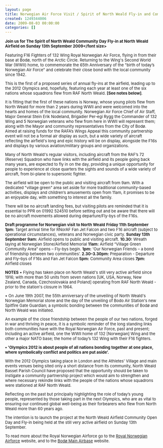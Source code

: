 ```yaml
---
layout: page
title: Norwegian Air Force Visit / Spirit of North Weald Fly-in and Community Day
created: 1249344006
date: 2009-08-03 00:00:00
categories: []
---
```

<strong><font size="2">Join us for The Spirit of North Weald Community Day Fly-in at North Weald Airfield on Sunday 13th September 2009</font size></strong>

Featuring F16 Fighters of 132 Wing Royal Norwegian Air Force, flying in from their base at Bodø, north of the Arctic Circle. Returning to the Wing's Second World War (WWII) home, to commemorate the 65th Anniversary of the "birth of today’s Norwegian Air Force" and celebrate their close bond with the local community since 1942.

This is the first of a proposed series of annual fly-ins at the airfield, leading up to the 2012 Olympics and, hopefully, featuring each year at least one of the six nations whose squadrons flew from RAF North Weald. <strong>[See notes below]</strong>.

It is fitting that the first of these nations is Norway, whose young pilots flew from North Weald for more than 2 years during WWII and were welcomed into the hearts and homes of the local community. Norwegian Air Force Chief of Air Staff, Major General Stein Erik Nodeland, Brigadier Per-egi Rygg the Commander of 132 Wing and 5 Norwegian veterans who flew from here in WWII will represent them; along with the Mayor and community representatives from the City of Bodø.
Aimed at raising funds for the RAFA’s Wings Appeal this community partnership event will not be a formal air display as such, but a wide variety of aircraft reflecting the airfield's long and epic history will be on display, alongside the F16s and displays by various aviation/military groups and organizations.

Many of North Weald's regular visitors, including aircraft from the RAF’s 72 (Reserve) Squadron who have links with the airfield and its people going back many years, are expected to fly in on the day, providing a unique opportunity for people to experience at close quarters the sights and sounds of a wide variety of aircraft, from bi-plane to supersonic fighter.

The airfield will be open to the public and visiting aircraft from 9am. With a dedicated "village green" area set aside for more traditional community-based activities, displays and children’s amusements open from 11am, it promises to be an enjoyable day, with something to interest all the family.

There will be no aircraft landing fees, but visiting pilots are reminded that it is essential to PPR on 01992 524510 before setting out and be aware that there will be no aircraft movements allowed during departure/Fly-bys of the F16s.

<strong>Draft programme for Norwegian visit to North Weald</strong>
<strong>Friday 11th September</strong>
<strong>1pm:</strong> Target arrival time for RNorAF Fan Jet Falcon and two F16 aircraft (subject to operational circumstances), veterans and Norwegian civic party.
<strong>Sunday 13th September</strong>
<strong>9am:</strong> Airfield opens to public and visiting aircraft.
<strong>10.30:</strong> Wreath laying at Norwegian Stone/Airfield Memorial
<strong>11am:</strong> Airfield “Village Green Community Area” opens – Fly-bys begin.
<strong>1pm:</strong> 'Our Norwegian Friends – a bond of friendship between two communities’.
<strong>2.30–3.30pm:</strong> Preparation - Departure and Fly–bys of F16s and Fan Jet Falcon
<strong>5pm:</strong> Community Area closes
<strong>7pm:</strong> Airfield closes

<strong>NOTES</strong>
• Flying has taken place on North Weald's still very active airfield since 1916; with more than 50 units from seven nations [UK, USA, Norway, New Zealand, Canada, Czechoslovakia and Poland] operating from RAF North Weald - prior to the station's closure in 1964.

• On June 19th 2007, the 55th anniversary of the unveiling of North Weald's Norwegian Memorial stone and the day of the unveiling of Bodo Air Station's new Spitfire Gate Guardian; a symbolic bonding between the communities of Bodø and North Weald was initiated.

An example of the close friendship between the people of our two nations, forged in war and thriving in peace, it is a symbolic reminder of the long standing links both communities have with the Royal Norwegian Air Force, past and present; Including an active airfield, one the WWII home of 132 [Norwegian] Wing and the other a major NATO base; the home of today’s 132 Wing with their F16 fighters.

<strong>• 'Olympics 2012 is about people of all nations bonding together at one place, where symbolically conflict and politics are put aside’.</strong>

With the 2012 Olympics taking place in London and the Athletes' Village and main events venues being sited only a short distance from its community, North Weald Basset Parish Council have proposed that the opportunity should be taken to instigate a community partnership project which would aim to strengthen and where necessary rekindle links with the people of the nations whose squadrons were stationed at RAF North Weald.

Reflecting on the past but principally highlighting the role of today’s young people, represented by those taking part in the next Olympics, who are as vital to ensuring our continued global well-being as their forbearers who flew from North Weald more than 60 years ago.

The intention is to launch the project at the North Weald Airfield Community Open Day and Fly-in being held at the still very active airfield on Sunday 13th September.

To read more about the Royal Norwegian Airforce go to the <a href="http://www.mil.no/luft/start/RNoAF/">Royal Norwegian Airforce</a> website, and to the <a href="http://www.mil.no/luft/start/RNoAF/station_overview/article.jhtml?articleID=103953">Bodø Main Airbase</a> website.
